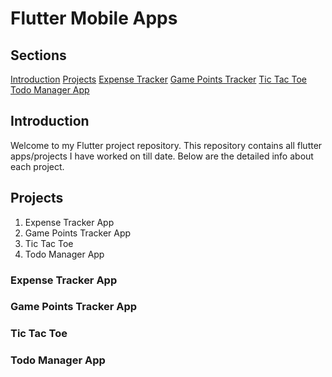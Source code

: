 # Flutter Mobile Apps

## Sections
[Introduction](##Introduction)
[Projects](##Projects)
[Expense Tracker](###Expense-Tracker-App)
[Game Points Tracker](###Game-Points-Tracker-App)
[Tic Tac Toe](###Tic-Tac-Toe)
[Todo Manager App](###Todo-Manager-App)

## Introduction
Welcome to my Flutter project repository. This repository contains all flutter apps/projects I have worked on till date. Below are the detailed info about each project.

## Projects
1) Expense Tracker App
2) Game Points Tracker App
3) Tic Tac Toe
4) Todo Manager App

### Expense Tracker App
### Game Points Tracker App
### Tic Tac Toe
### Todo Manager App
